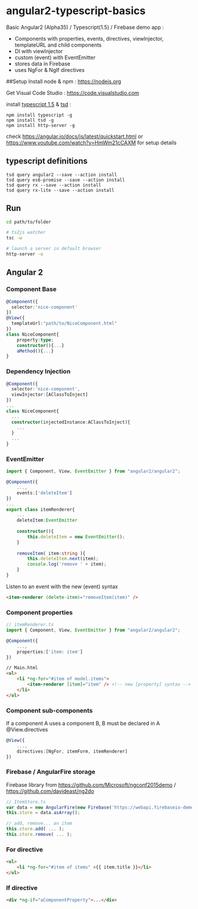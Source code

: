 # angular2-typescript-basics
Basic Angular2 (Alpha35) / Typescript(1.5) / Firebase demo app :
- Components with properties, events, directives, viewInjector, templateURL and child components
- DI with viewInjector
- custom (event) with EventEmitter
- stores data in Firebase
- uses NgFor & NgIf directives

##Setup
Install node & npm : https://nodejs.org

Get Visual Code Studio : https://code.visualstudio.com

install [typescript 1.5](http://www.typescriptlang.org) & [tsd](https://github.com/Definitelytyped/tsd#readme) :
```
npm install typescript -g
npm install tsd -g
npm install http-server -g
```
check https://angular.io/docs/js/latest/quickstart.html or https://www.youtube.com/watch?v=HmWm21cCAXM for setup details 

## typescript definitions

```
tsd query angular2 --save --action install
tsd query es6-promise --save --action install
tsd query rx --save --action install
tsd query rx-lite --save --action install
```
## Run
```bash
cd path/to/folder

# ts2js watcher
tsc -w

# launch a server in default browser 
http-server -o
```
## Angular 2
### Component Base
```typescript
@Component({
  selector:'nice-component'
})
@View({
  templateUrl:"path/to/NiceComponent.html"
})
class NiceComponent{
	property:type;
	constructor(){...}
	aMethod(){...}
}
```

### Dependency Injection
```typescript
@Component({
  selector:'nice-component',
  viewInjector:[AClassToInject]
})
...
class NiceComponent{
  ...
  constructor(injectedInstance:AClassToInject){
    ...
  }
  ...
}
```

### EventEmitter
```typescript
import { Component, View, EventEmitter } from "angular2/angular2";

@Component({
	...,
	events:['deleteItem']
})
...
export class itemRenderer{
	...
	deleteItem:EventEmitter
	
	constructor(){
		this.deleteItem = new EventEmitter();
	}
	
	removeItem( item:string ){
		this.deleteItem.next(item);
		console.log('remove ' + item);
	}
}
```
Listen to an event with the new (event) syntax

```html
<item-renderer (delete-item)="removeItem(item)" />
```

### Component properties
```typescript
// itemRenderer.ts
import { Component, View, EventEmitter } from "angular2/angular2";

@Component({
	...,
	properties:['item: item']
})
```

```html
// Main.html 
<ul>
	<li *ng-for="#item of model.items"> 
		<item-renderer [item]="item" /> <!-- new [property] syntax -->
	</li>
</ul>
```
### Component sub-components
If a component A uses a component B, B must be declared in A @View.directives

```typescript
@View({
	...,
	directives:[NgFor, itemForm, itemRenderer]
})

```

### Firebase / AngularFire storage 
Firebase library from https://github.com/Microsoft/ngconf2015demo / https://github.com/davideast/ng2do
```typescript
// ItemStore.ts
var data = new AngularFire(new Firebase('https://webapi.firebaseio-demo.com/test'));
this.store = data.asArray();

// add, remove... an item
this.store.add( ... );
this.store.remove( ... );

```

### For directive 
```html
<ul>
	<li *ng-for="#item of items" >{{ item.title }}</li>
</ul>
```

### If directive 
```html
<div *ng-if="aComponentProperty">...</div>
```
